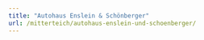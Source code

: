```yaml
---
title: "Autohaus Enslein & Schönberger"
url: /mitterteich/autohaus-enslein-und-schoenberger/
---
```

